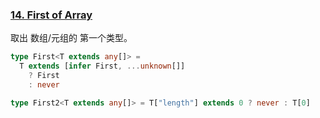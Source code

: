 
### [14. First of Array](https://github.com/type-challenges/type-challenges/blob/main/questions/00014-easy-first/README.md)

取出 数组/元组的 第一个类型。

```ts
type First<T extends any[]> =
  T extends [infer First, ...unknown[]]
    ? First
    : never

type First2<T extends any[]> = T["length"] extends 0 ? never : T[0]
```


